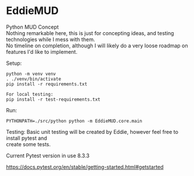 # EddieMUD

Python MUD Concept  
Nothing remarkable here, this is just for concepting ideas, and testing technologies while I mess with them.  
No timeline on completion, although I will likely do a very loose roadmap on features I'd like to implement.

Setup:

```
python -m venv venv
. ./venv/bin/activate
pip install -r requirements.txt

For local testing:
pip install -r test-requirements.txt
```

Run:

```
PYTHONPATH=./src/python python -m EddieMUD.core.main
```

Testing:
Basic unit testing will be created by Eddie, however feel free to install pytest and  
create some tests.

Current Pytest version in use 8.3.3

https://docs.pytest.org/en/stable/getting-started.html#getstarted
